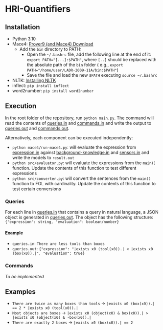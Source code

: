 # HRI-Quantifiers

## Installation

- Python 3.10
- Mace4: [Prover9 (and Mace4) Download](https://www.cs.unm.edu/~mccune/prover9/download/)
    - Add the `bin` directory to PATH:
        - Open the `~/.bashrc` file, add the following line at the end of it: `export PATH="[...]:$PATH"`, where `[..]`
          should be replaced with the absolute path of the `bin` folder (
          e.g., `export PATH="/home/user/LADR-2009-11A/bin:$PATH"`)
        - Save the file and load the new `$PATH` executing `source ~/.bashrc`
- NLTK: [Installing NLTK](https://www.nltk.org/install.html)
- inflect: `pip install inflect`
- word2number: `pip install word2number`

## Execution

In the root folder of the repository, run `python main.py`. The command will read the contents
of [queries.in](input/queries.in) and [commands.in](input/commands.in) and write the output
to [queries.out](output/queries.out) and [commands.out](output/commands.out).

Alternatively, each component can be executed independently:
- `python mace4/run-mace4.py`: will evaluate the expression from [expression.in](mace4/expression.in) against [background-knowledge.in](mace4/background-knowledge.in) and [sensors.in](mace4/sensors.in) and write the models to `result.out`
- `python src/evaluator.py`: will evaluate the expressions from the `main()` function. Update the contents of this function to test different expressions
- `python src/converter.py`: will convert the sentences from the `main()` function to FOL with cardinality. Update the contents of this function to test certain conversions

### Queries

For each line in [queries.in](input/queries.in) that contains a query in natural language, a JSON object is generated
in [queries.out](output/queries.out). The object has the following
structure: `{"expression": string, "evaluation": boolean/number}`

#### Example

- `queries.in`: `There are less tools than boxes`
- `queries.out`: `{"expression": "|exists x0 (tool(x0)).| < |exists x0 (box(x0)).|", "evaluation": true}`

### Commands

_To be implemented_

## Examples

- `There are twice as many boxes than tools` &rarr; `|exists x0 (box(x0)).| == 2 * |exists x0 (tool(x0)).|`
- `Most objects are boxes` &rarr; `|exists x0 (object(x0) & box(x0)).| > |exists x0 (object(x0) & -box(x0)).|`
- `There are exactly 2 boxes` &rarr; `|exists x0 (box(x0)).| == 2`
